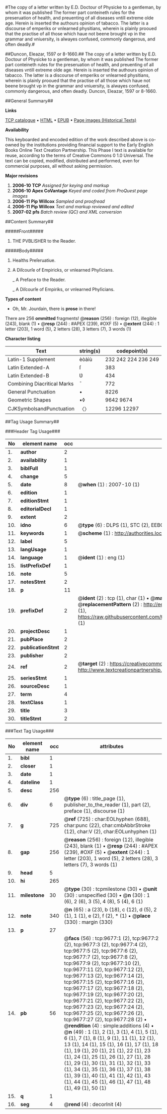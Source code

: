 #The copy of a letter written by E.D. Doctour of Physicke to a gentleman, by whom it was published The former part conteineth rules for the preseruation of health, and preuenting of all diseases vntill extreme olde age. Herein is inserted the authours opinion of tabacco. The latter is a discourse of emperiks or vnlearned physitians, wherein is plainly prooued that the practise of all those which haue not beene brought vp in the grammar and vniuersity, is alwayes confused, commonly dangerous, and often deadly.#

##Duncon, Eleazar, 1597 or 8-1660.##
The copy of a letter written by E.D. Doctour of Physicke to a gentleman, by whom it was published The former part conteineth rules for the preseruation of health, and preuenting of all diseases vntill extreme olde age. Herein is inserted the authours opinion of tabacco. The latter is a discourse of emperiks or vnlearned physitians, wherein is plainly prooued that the practise of all those which haue not beene brought vp in the grammar and vniuersity, is alwayes confused, commonly dangerous, and often deadly.
Duncon, Eleazar, 1597 or 8-1660.

##General Summary##

**Links**

[TCP catalogue](http://www.ota.ox.ac.uk/tcp/)  • 
[HTML](http://tei.it.ox.ac.uk/tcp/Texts-HTML/free/A19/A19740.html)  • 
[EPUB](http://tei.it.ox.ac.uk/tcp/Texts-EPUB/free/A19/A19740.epub) • 
[Page images (Historical Texts)](https://data.historicaltexts.jisc.ac.uk/view?pubId=eebo-99844831e&pageId=eebo-99844831e-9677-1)

**Availability**

This keyboarded and encoded edition of the
	       work described above is co-owned by the institutions
	       providing financial support to the Early English Books
	       Online Text Creation Partnership. This Phase I text is
	       available for reuse, according to the terms of Creative
	       Commons 0 1.0 Universal. The text can be copied,
	       modified, distributed and performed, even for
	       commercial purposes, all without asking permission.

**Major revisions**

1. __2006-10__ __TCP__ *Assigned for keying and markup*
1. __2006-10__ __Apex CoVantage__ *Keyed and coded from ProQuest page images*
1. __2006-11__ __Pip Willcox__ *Sampled and proofread*
1. __2006-11__ __Pip Willcox__ *Text and markup reviewed and edited*
1. __2007-02__ __pfs__ *Batch review (QC) and XML conversion*

##Content Summary##

#####Front#####

1. THE PVBLISHER to the Reader.

#####Body#####

1. Healths Preſeruatiue.

1. A Diſcourſe of Empiricks, or vnlearned Phyſicians.

    _ A Preface to the Reader.

    _ A Diſcourſe of Empiriks, or vnlearned Phyſicians.

**Types of content**

  * Oh, Mr. Jourdain, there is **prose** in there!

There are 256 **ommitted** fragments! 
 @__reason__ (256) : foreign (12), illegible (243), blank (1)  •  @__resp__ (244) : #APEX (239), #OXF (5)  •  @__extent__ (244) : 1 letter (203), 1 word (5), 2 letters (28), 3 letters (7), 3 words (1)

**Character listing**


|Text|string(s)|codepoint(s)|
|---|---|---|
|Latin-1 Supplement|èòàìù|232 242 224 236 249|
|Latin Extended-A|ſ|383|
|Latin Extended-B|Ʋ|434|
|Combining             Diacritical Marks|̄|772|
|General Punctuation|•|8226|
|Geometric Shapes|▪◊|9642 9674|
|CJKSymbolsandPunctuation|〈〉|12296 12297|

##Tag Usage Summary##

###Header Tag Usage###

|No|element name|occ|attributes|
|---|---|---|---|
|1.|__author__|2||
|2.|__availability__|1||
|3.|__biblFull__|1||
|4.|__change__|5||
|5.|__date__|8| @__when__ (1) : 2007-10 (1)|
|6.|__edition__|1||
|7.|__editionStmt__|1||
|8.|__editorialDecl__|1||
|9.|__extent__|2||
|10.|__idno__|6| @__type__ (6) : DLPS (1), STC (2), EEBO-CITATION (1), PROQUEST (1), VID (1)|
|11.|__keywords__|1| @__scheme__ (1) : http://authorities.loc.gov/ (1)|
|12.|__label__|5||
|13.|__langUsage__|1||
|14.|__language__|1| @__ident__ (1) : eng (1)|
|15.|__listPrefixDef__|1||
|16.|__note__|5||
|17.|__notesStmt__|2||
|18.|__p__|11||
|19.|__prefixDef__|2| @__ident__ (2) : tcp (1), char (1)  •  @__matchPattern__ (2) : ([0-9\-]+):([0-9IVX]+) (1), (.+) (1)  •  @__replacementPattern__ (2) : http://eebo.chadwyck.com/downloadtiff?vid=$1&page=$2 (1), https://raw.githubusercontent.com/textcreationpartnership/Texts/master/tcpchars.xml#$1 (1)|
|20.|__projectDesc__|1||
|21.|__pubPlace__|2||
|22.|__publicationStmt__|2||
|23.|__publisher__|2||
|24.|__ref__|2| @__target__ (2) : https://creativecommons.org/publicdomain/zero/1.0/ (1), http://www.textcreationpartnership.org/docs/. (1)|
|25.|__seriesStmt__|1||
|26.|__sourceDesc__|1||
|27.|__term__|4||
|28.|__textClass__|1||
|29.|__title__|3||
|30.|__titleStmt__|2||


###Text Tag Usage###

|No|element name|occ|attributes|
|---|---|---|---|
|1.|__bibl__|1||
|2.|__closer__|1||
|3.|__date__|1||
|4.|__dateline__|1||
|5.|__desc__|256||
|6.|__div__|6| @__type__ (6) : title_page (1), publisher_to_the_reader (1), part (2), preface (1), discourse (1)|
|7.|__g__|725| @__ref__ (725) : char:EOLhyphen (688), char:punc (22), char:cmbAbbrStroke (12), char:V (2), char:EOLunhyphen (1)|
|8.|__gap__|256| @__reason__ (256) : foreign (12), illegible (243), blank (1)  •  @__resp__ (244) : #APEX (239), #OXF (5)  •  @__extent__ (244) : 1 letter (203), 1 word (5), 2 letters (28), 3 letters (7), 3 words (1)|
|9.|__head__|5||
|10.|__hi__|265||
|11.|__milestone__|30| @__type__ (30) : tcpmilestone (30)  •  @__unit__ (30) : unspecified (30)  •  @__n__ (30) : 1 (6), 2 (6), 3 (5), 4 (8), 5 (4), 6 (1)|
|12.|__note__|340| @__n__ (65) : a (23), b (18), c (12), d (5), 2 (1), 1 (1), e (2), f (2), * (1)  •  @__place__ (330) : margin (330)|
|13.|__p__|27||
|14.|__pb__|56| @__facs__ (56) : tcp:9677:1 (2), tcp:9677:2 (2), tcp:9677:3 (2), tcp:9677:4 (2), tcp:9677:5 (2), tcp:9677:6 (2), tcp:9677:7 (2), tcp:9677:8 (2), tcp:9677:9 (2), tcp:9677:10 (2), tcp:9677:11 (2), tcp:9677:12 (2), tcp:9677:13 (2), tcp:9677:14 (2), tcp:9677:15 (2), tcp:9677:16 (2), tcp:9677:17 (2), tcp:9677:18 (2), tcp:9677:19 (2), tcp:9677:20 (2), tcp:9677:21 (2), tcp:9677:22 (2), tcp:9677:23 (2), tcp:9677:24 (2), tcp:9677:25 (2), tcp:9677:26 (2), tcp:9677:27 (2), tcp:9677:28 (2)  •  @__rendition__ (4) : simple:additions (4)  •  @__n__ (49) : 1 (1), 2 (1), 3 (1), 4 (1), 5 (1), 6 (1), 7 (1), 8 (1), 9 (1), 11 (1), 12 (1), 13 (1), 14 (1), 15 (1), 16 (1), 17 (1), 18 (1), 19 (1), 20 (1), 21 (1), 22 (1), 23 (1), 24 (1), 25 (1), 26 (1), 27 (1), 28 (1), 29 (1), 30 (1), 31 (1), 32 (1), 33 (1), 34 (1), 35 (1), 36 (1), 37 (1), 38 (1), 39 (1), 40 (1), 41 (1), 42 (1), 43 (1), 44 (1), 45 (1), 46 (1), 47 (1), 48 (1), 49 (1), 50 (1)|
|15.|__q__|1||
|16.|__seg__|4| @__rend__ (4) : decorInit (4)|
